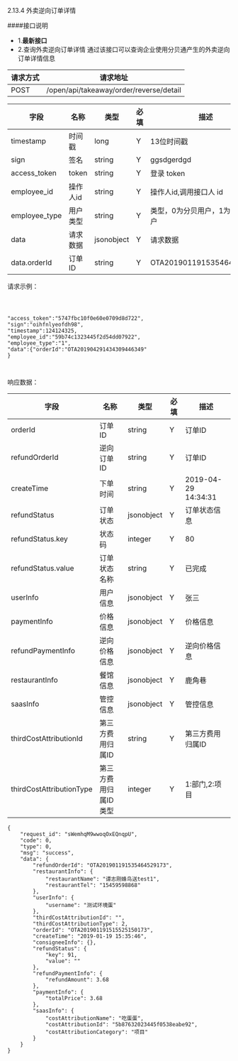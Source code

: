 2.13.4 外卖逆向订单详情

####接口说明
- 1.**最新接口**
- 2.查询外卖逆向订单详情
  通过该接口可以查询企业使用分贝通产生的外卖逆向订单详情信息


请求方式|请求地址
----|---
POST|/open/api/takeaway/order/reverse/detail


字段|名称|类型|必填|描述
-----|-----|----|----|----
timestamp|时间戳 |long |Y|13位时间戳
sign|签名 |string |Y|ggsdgerdgd
access_token|token | string |Y|登录 token
employee_id| 操作人id|string |Y|操作人id,调用接口人 id
employee_type| 用户类型|string|Y|类型，0为分贝用户，1为第三方用户
data |请求数据| jsonobject |Y|请求数据
data.orderId|订单ID |string |Y|OTA201901191535464529173




请求示例：

```



"access_token":"5747fbc10f0e60e0709d8d722",
"sign":"oihfnlyeofdh98",
"timestamp":124124325,
"employee_id":"59b74c1323445f2d54dd07922",
"employee_type":"1",
"data":{"orderId":"OTA201904291434309446349"
}



```


响应数据：

字段|名称|类型|必填|描述
-----|-----|----|----|----
orderId| 订单ID|string |Y|订单ID
refundOrderId| 逆向订单ID|string |Y|订单ID
createTime|下单时间 |string |Y|2019-04-29 14:34:31
refundStatus|订单状态| jsonobject| Y |订单状态信息
refundStatus.key|状态码| integer | Y |80
refundStatus.value|订单状态名称| string| Y |已完成
userInfo|用户信息 |jsonobject | Y |张三
paymentInfo |价格信息| jsonobject | Y |价格信息
refundPaymentInfo |逆向价格信息| jsonobject | Y |逆向价格信息
restaurantInfo|餐馆信息| jsonobject| Y |鹿角巷
saasInfo|管控信息|jsonobject|Y|管控信息
thirdCostAttributionId|第三方费用归属ID|string|Y|第三方费用归属ID
thirdCostAttributionType|第三方费用归属ID类型|integer|Y|1:部门,2:项目


```
{
    "request_id": "sWemhqM9wwoqOxEQnqpU",
    "code": 0,
    "type": 0,
    "msg": "success",
    "data": {
        "refundOrderId": "OTA201901191535464529173",
        "restaurantInfo": {
            "restaurantName": "谭志刚蜂鸟送test1",
            "restaurantTel": "15459598868"
        },
        "userInfo": {
            "username": "测试环境蛋"
        },
        "thirdCostAttributionId": "",
        "thirdCostAttributionType": 2,
        "orderId": "OTA201901191515525150173",
        "createTime": "2019-01-19 15:35:46",
        "consigneeInfo": {},
        "refundStatus": {
            "key": 91,
            "value": ""
        },
        "refundPaymentInfo": {
            "refundAmount": 3.68
        },
        "paymentInfo": {
            "totalPrice": 3.68
        },
        "saasInfo": {
            "costAttributionName": "吃蛋蛋",
            "costAttributionId": "5b87632023445f0538eabe92",
            "costAttributionCategory": "项目"
        }
    }
}
```


